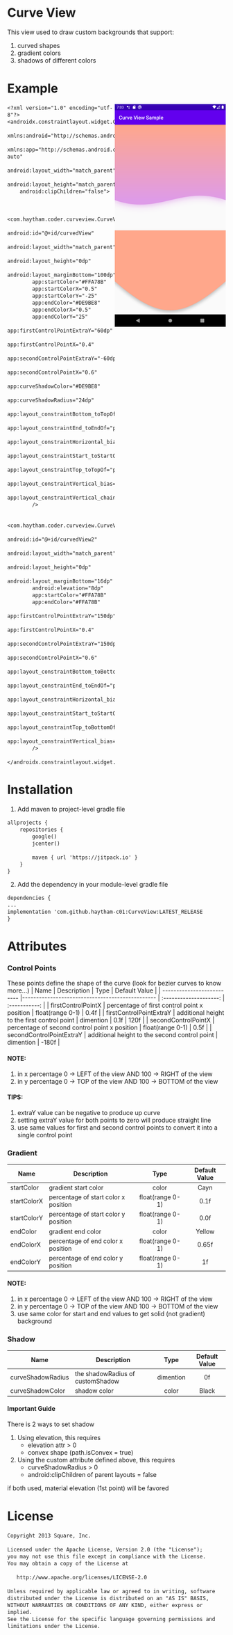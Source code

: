 # Curve View
This view used to draw custom backgrounds that support:

1. curved shapes
2. gradient colors
3. shadows of different colors


# Example
<img align="right" src="exampleImage.png" width="256">

```
<?xml version="1.0" encoding="utf-8"?>
<androidx.constraintlayout.widget.ConstraintLayout
    xmlns:android="http://schemas.android.com/apk/res/android"
    xmlns:app="http://schemas.android.com/apk/res-auto"
    android:layout_width="match_parent"
    android:layout_height="match_parent"
    android:clipChildren="false">


    <com.haytham.coder.curveview.CurveView
        android:id="@+id/curvedView"
        android:layout_width="match_parent"
        android:layout_height="0dp"
        android:layout_marginBottom="100dp"
        app:startColor="#FFA78B"
        app:startColorX="0.5"
        app:startColorY="-25"
        app:endColor="#DE9BE8"
        app:endColorX="0.5"
        app:endColorY="25"
        app:firstControlPointExtraY="60dp"
        app:firstControlPointX="0.4"
        app:secondControlPointExtraY="-60dp"
        app:secondControlPointX="0.6"
        app:curveShadowColor="#DE9BE8"
        app:curveShadowRadius="24dp"
        app:layout_constraintBottom_toTopOf="@+id/curvedView2"
        app:layout_constraintEnd_toEndOf="parent"
        app:layout_constraintHorizontal_bias="0.0"
        app:layout_constraintStart_toStartOf="parent"
        app:layout_constraintTop_toTopOf="parent"
        app:layout_constraintVertical_bias="0.0"
        app:layout_constraintVertical_chainStyle="spread_inside"
        />

    <com.haytham.coder.curveview.CurveView
        android:id="@+id/curvedView2"
        android:layout_width="match_parent"
        android:layout_height="0dp"
        android:layout_marginBottom="16dp"
        android:elevation="8dp"
        app:startColor="#FFA78B"
        app:endColor="#FFA78B"
        app:firstControlPointExtraY="150dp"
        app:firstControlPointX="0.4"
        app:secondControlPointExtraY="150dp"
        app:secondControlPointX="0.6"
        app:layout_constraintBottom_toBottomOf="parent"
        app:layout_constraintEnd_toEndOf="parent"
        app:layout_constraintHorizontal_bias="0.5"
        app:layout_constraintStart_toStartOf="parent"
        app:layout_constraintTop_toBottomOf="@+id/curvedView"
        app:layout_constraintVertical_bias="0.496"
        />

</androidx.constraintlayout.widget.ConstraintLayout>
```
# Installation
1. Add maven to project-level gradle file
```
allprojects {
    repositories {
        google()
        jcenter()

        maven { url 'https://jitpack.io' }
    }
}
```
2. Add the dependency in your module-level gradle file
```
dependencies {
...
implementation 'com.github.haytham-c01:CurveView:LATEST_RELEASE
}
```
# Attributes
### Control Points
These points define the shape of the curve (look for bezier curves to know more...)
| Name                       | Description                                     | Type                   | Default Value |
| -------------------------- |------------------------------------------------ | :--------------------: | :-----------: |
| firstControlPointX         | percentage of first control point x position    |   float(range 0-1)     |  0.4f         |
| firstControlPointExtraY    | additional height to the first control point    |   dimention  |  0.1f   |  120f         |
| secondControlPointX        | percentage of second control point x position   |   float(range 0-1)     |  0.5f         |
| secondControlPointExtraY   | additional height to the second control point   |   dimention            |  -180f        |
#### NOTE:
1. in x percentage 0 -> LEFT of the view AND 100 -> RIGHT of the view
2. in y percentage 0 -> TOP of the view AND 100 -> BOTTOM of the view
#### TIPS:
1. extraY value can be negative to produce up curve
2. setting extraY value for both points to zero will produce straight line
3. use same values for first and second control points to convert it into a single control point
### Gradient
| Name          | Description                           | Type                 | Default Value   |
| ------------- | ------------------------------------- | :------------------: | :-------------: |
| startColor    | gradient start color                  |   color              |  Cayn           |
| startColorX   | percentage of start color x position  |   float(range 0-1)   |  0.1f           |
| startColorY   | percentage of start color y position  |   float(range 0-1)   |  0.0f           |
| endColor      | gradient end color                    |   color              |  Yellow         |
| endColorX     | percentage of end color x position    |   float(range 0-1)   |  0.65f          |
| endColorY     | percentage of end color y position    |   float(range 0-1)   |  1f             |
#### NOTE:
1. in x percentage 0 -> LEFT of the view AND 100 -> RIGHT of the view
2. in y percentage 0 -> TOP of the view AND 100 -> BOTTOM of the view
3. use same color for start and end values to get solid (not gradient) background
### Shadow
| Name                | Description                         | Type            | Default Value |
| ------------------- |------------------------------------ | :-------------: | :-----------: |
| curveShadowRadius   | the shadowRadius of customShadow    |   dimention     |  0f           |
| curveShadowColor    | shadow color                        |   color         |  Black        |
#### Important Guide
There is 2 ways to set shadow
1. Using elevation, this requires
    * elevation attr > 0
    * convex shape (path.isConvex = true)
2. Using the custom attribute defined above, this requires
    * curveShadowRadius > 0
    * android:clipChildren of parent layouts = false
    
if both used, material elevation (1st point) will be favored
# License
```
Copyright 2013 Square, Inc.

Licensed under the Apache License, Version 2.0 (the "License");
you may not use this file except in compliance with the License.
You may obtain a copy of the License at

   http://www.apache.org/licenses/LICENSE-2.0

Unless required by applicable law or agreed to in writing, software
distributed under the License is distributed on an "AS IS" BASIS,
WITHOUT WARRANTIES OR CONDITIONS OF ANY KIND, either express or implied.
See the License for the specific language governing permissions and
limitations under the License.
```
